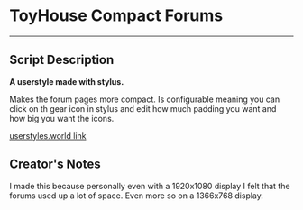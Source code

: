 # ToyHouse Compact Forums
---
## Script Description
**A userstyle made with stylus.**

Makes the forum pages more compact. Is configurable meaning you can click on th gear icon in stylus and edit how much padding you want and how big you want the icons.

[userstyles.world link](https://userstyles.world/style/6177/toyhouse-forum-hider)

## Creator's Notes
I made this because personally even with a 1920x1080 display I felt that the forums used up a lot of space. Even more so on a 1366x768 display.

<!-- My goal for this script is to have a dial that lets the user choose how much padding and how big stuff can be.-->
